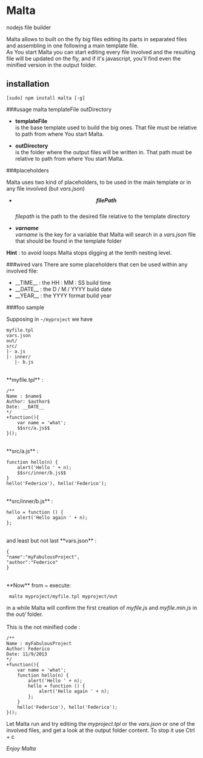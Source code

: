 Malta
=====

nodejs file builder

Malta allows to built on the fly big files editing its parts in separated files and assembling in one following a main template file.  
As You start Malta you can start editing every file involved and the resulting file will be updated on the fly, and if it's javascript,
 you'll find even the minified version in the output folder.

installation
------------
    [sudo] npm install malta [-g]


###usage
    malta templateFile outDirectory

- **templateFile**  
is the base template used to build the big ones. That file must be relative to path from where  You start Malta.  
  
- **outDirectory**  
is the folder where the output files will be written in. That path must be relative to path from  where You start Malta.  


###placeholders

Malta uses two kind of placeholders, to be used in the main template or in any file involved (but _vars.json_)  

- **$$filePath$$**  
  _filepath_ is the path to the desired file relative to the template directory  

- **$varname$**  
  _varname_ is the key for a variable that Malta will search in a _vars.json_ file that should be found in the template folder  

**Hint** : to avoid loops Malta stops digging at the tenth nesting level.

###wired vars
There are some placeholders that cen be used within any involved file:  

- \_\_TIME\_\_ : the HH : MM : SS build time
- \_\_DATE\_\_ : the D / M / YYYY build date   
- \_\_YEAR\_\_ : the YYYY format build year


###foo sample


Supposing in `~/myproject` we have  

    myfile.tpl
    vars.json
    out/
    src/
    |- a.js
    |- inner/
       |- b.js

<br />
**myfile.tpl** :

    /**
    Name : $name$
    Author: $author$
    Date: __DATE__
    */
    +function(){
        var name = 'what';
        $$src/a.js$$
    }();
<br />
**src/a.js** :  

    function hello(n) {
        alert('Hello ' + n);
        $$src/inner/b.js$$
    }
    hello('Federico'), hello('Federico');
<br />
**src/inner/b.js** :  

    hello = function () {
        alert('Hello again ' + n);
    };
<br />
and least but not last **vars.json** :  

    {
    "name":"myFabulousProject",
    "author":"Federico"
    }  
<br />
**Now** from ~ execute:  

     malta myproject/myfile.tpl myproject/out
in a while Malta will confirm the first creation of _myfile.js_ and _myfile.min.js_ in the _out/_ folder.  
<br />
This is the not minified code :  

    /**
    Name : myFabulousProject
    Author: Federico
    Date: 11/9/2013
    */
    +function(){
        var name = 'what';
        function hello(n) {
            alert('Hello ' + n);
            hello = function () {
                alert('Hello again ' + n);
            };
        }
        hello('Federico'), hello('Federico');
    }();

Let Malta run and try editing the _myproject.tpl_ or the _vars.json_ or one of the involved files, and get a look at the output folder content.  To stop it use Ctrl + c
 
 *Enjoy Malta*